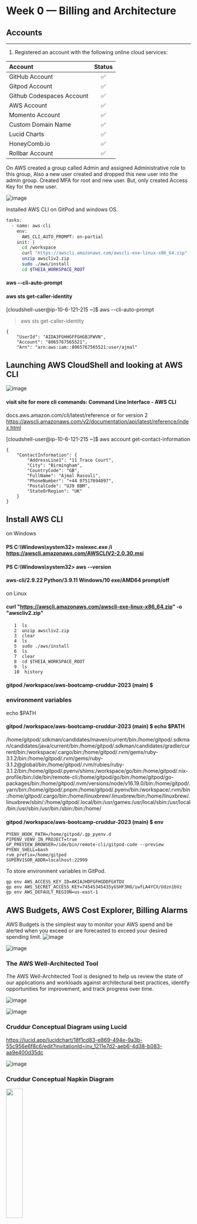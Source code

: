 # Week 0 — Billing and Architecture

## Accounts
-------------------------

1. Registered an account with the following online cloud services:

| Account                           | Status |
| :---------------------------------| :----: |
| GitHub Account                    |   ✅   |
| Gitpod Account                    |   ✅   |
| Github Codespaces Account         |   ✅   |
| AWS Account                       |   ✅   |
| Momento Account                   |   ✅   |
| Custom Domain Name                |   ✅   |
| Lucid Charts                      |   ✅   |
| HoneyComb.io                      |   ✅   |
| Rollbar Account                   |   ✅   |


On AWS created a group called Admin and assigned Administrative role to this group, Also a new user created and dropped this new user into the admin group.
Created MFA for root and new user. But, only created Access Key for the new user.

![image](https://user-images.githubusercontent.com/88502375/219152913-619663a3-e40b-4ad0-9381-2d969a1274a3.png)



Installed AWS CLI on GitPod and windows OS.
```bash
tasks:
  - name: aws-cli
    env:
      AWS_CLI_AUTO_PROMPT: on-partial
    init: |
      cd /workspace
      curl "https://awscli.amazonaws.com/awscli-exe-linux-x86_64.zip" -o "awscliv2.zip"
      unzip awscliv2.zip
      sudo ./aws/install
      cd $THEIA_WORKSPACE_ROOT
```
 

#### aws --cli-auto-prompt
#### aws sts get-caller-identity

[cloudshell-user@ip-10-6-121-215 ~]$ aws --cli-auto-prompt
> aws sts get-caller-identity
```
{
    "UserId": "AIDA3FGHHGFFGHGBJFWVN",
    "Account": "8065767565521",
    "Arn": "arn:aws:iam::8065767565521:user/ajmal"
```
## Launching AWS CloudShell and looking at AWS CLI

![image](https://user-images.githubusercontent.com/88502375/219484865-cb4088a1-3cb3-4dbe-926c-dfd7860de768.png)


#### visit site for more cli commands: Command Line Interface - AWS CLI
docs.aws.amazon.com/cli/latest/reference or for version 2
https://awscli.amazonaws.com/v2/documentation/api/latest/reference/index.html

[cloudshell-user@ip-10-6-121-215 ~]$ aws account get-contact-information 
```
{
    "ContactInformation": {
        "AddressLine1": "11 Trace Court",
        "City": "Birmingham",
        "CountryCode": "GB",
        "FullName": "Ajmal Rasouli",
        "PhoneNumber": "+44 07517694097",
        "PostalCode": "UJ9 8BM",
        "StateOrRegion": "UK"
    }
}
```

## Install AWS CLI

on Windows
#### PS C:\Windows\system32> msiexec.exe /i https://awscli.amazonaws.com/AWSCLIV2-2.0.30.msi
#### PS C:\Windows\system32> aws --version
#### aws-cli/2.9.22 Python/3.9.11 Windows/10 exe/AMD64 prompt/off

on Linux

#### curl "https://awscli.amazonaws.com/awscli-exe-linux-x86_64.zip" -o "awscliv2.zip"
```
   1  ls
   2  unzip awscliv2.zip
   3  clear
   4  ls
   5  sudo ./aws/install 
   6  ls
   7  clear
   8  cd $THEIA_WORKSPACE_ROOT
   9  ls
   10  history
```

#### gitpod /workspace/aws-bootcamp-cruddur-2023 (main) $ 


### environment variables

echo $PATH

#### gitpod /workspace/aws-bootcamp-cruddur-2023 (main) $ echo $PATH

/home/gitpod/.sdkman/candidates/maven/current/bin:/home/gitpod/.sdkman/candidates/java/current/bin:/home/gitpod/.sdkman/candidates/gradle/current/bin:/workspace/.cargo/bin:/home/gitpod/.rvm/gems/ruby-3.1.2/bin:/home/gitpod/.rvm/gems/ruby-3.1.2@global/bin:/home/gitpod/.rvm/rubies/ruby-3.1.2/bin:/home/gitpod/.pyenv/shims:/workspace/go/bin:/home/gitpod/.nix-profile/bin:/ide/bin/remote-cli:/home/gitpod/go/bin:/home/gitpod/go-packages/bin:/home/gitpod/.nvm/versions/node/v16.19.0/bin:/home/gitpod/.yarn/bin:/home/gitpod/.pnpm:/home/gitpod/.pyenv/bin:/workspace/.rvm/bin:/home/gitpod/.cargo/bin:/home/linuxbrew/.linuxbrew/bin:/home/linuxbrew/.linuxbrew/sbin/:/home/gitpod/.local/bin:/usr/games:/usr/local/sbin:/usr/local/bin:/usr/sbin:/usr/bin:/sbin:/bin:/home/



#### gitpod /workspace/aws-bootcamp-cruddur-2023 (main) $ env
```
PYENV_HOOK_PATH=/home/gitpod/.gp_pyenv.d
PIPENV_VENV_IN_PROJECT=true
GP_PREVIEW_BROWSER=/ide/bin/remote-cli/gitpod-code --preview
PYENV_SHELL=bash
rvm_prefix=/home/gitpod
SUPERVISOR_ADDR=localhost:22999
```

To store environment variables in GitPod.
```
gp env AWS_ACCESS_KEY_ID=AKIAJHDFGFHGDDFGXTDV
gp env AWS_SECRET_ACCESS_KEY=74545345435yGSHF3H8/iwfLA4YCX/Udzn1bVz
gp env AWS_DEFAULT_REGION=us-east-1
```


## AWS Budgets, AWS Cost Explorer, Billing Alarms

AWS Budgets is the simplest way to monitor your AWS spend and be alerted when you exceed or are forecasted to exceed your desired spending limit.
![image](https://user-images.githubusercontent.com/88502375/219152429-77110dff-55e6-45ee-ac63-29d950f2941f.png)

![image](https://user-images.githubusercontent.com/88502375/219152725-74e24cc5-e130-4721-b719-267f76db377d.png)

### The AWS Well-Architected Tool
The AWS Well-Architected Tool is designed to help us review the state of our applications and workloads against architectural best practices, identify opportunities for improvement, and track progress over time.

![image](https://user-images.githubusercontent.com/88502375/219160553-36ac068a-acb9-4a16-a253-cc9d031cf96c.png)

![image](https://user-images.githubusercontent.com/88502375/219160778-981545fb-71b3-4d1c-95f7-4f14eeceb1a7.png)

### Cruddur Conceptual Diagram using Lucid
https://lucid.app/lucidchart/18f1cd83-e869-494e-9a3b-55c956e6f8c6/edit?invitationId=inv_1211e7d2-aeb6-4d38-b083-aa9e400d35dc

![image](https://user-images.githubusercontent.com/88502375/219166184-bf55ea4a-5d7f-43be-9323-0c4c5a0eac4d.png)


### Cruddur Conceptual Napkin Diagram
<img src="https://user-images.githubusercontent.com/88502375/219174772-ac046682-7592-4703-bcbe-f1b3e3da6f7b.jpg"  width="30%" height="30%">

### Cruddur Logical Diagram
https://lucid.app/publicSegments/view/fcae79c0-9f4f-4e8b-96a5-2c4389cf5425
![image](https://user-images.githubusercontent.com/88502375/219175602-56df3028-0560-411f-9f4a-2fd1dd0c84df.png)



